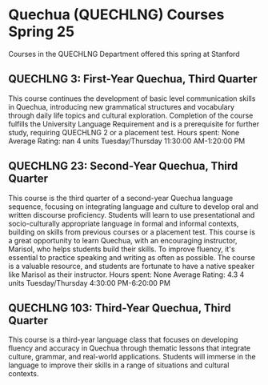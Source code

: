 # Quechua (QUECHLNG) Courses Spring 25 
Courses in the QUECHLNG Department offered this spring at Stanford
 ## QUECHLNG 3: First-Year Quechua, Third Quarter
This course continues the development of basic level communication skills in Quechua, introducing new grammatical structures and vocabulary through daily life topics and cultural exploration. Completion of the course fulfills the University Language Requirement and is a prerequisite for further study, requiring QUECHLNG 2 or a placement test.
Hours spent: None
Average Rating: nan
4 units
Tuesday/Thursday 11:30:00 AM-1:20:00 PM
## QUECHLNG 23: Second-Year Quechua, Third Quarter
This course is the third quarter of a second-year Quechua language sequence, focusing on integrating language and culture to develop oral and written discourse proficiency. Students will learn to use presentational and socio-culturally appropriate language in formal and informal contexts, building on skills from previous courses or a placement test.
This course is a great opportunity to learn Quechua, with an encouraging instructor, Marisol, who helps students build their skills. To improve fluency, it's essential to practice speaking and writing as often as possible. The course is a valuable resource, and students are fortunate to have a native speaker like Marisol as their instructor.
Hours spent: None
Average Rating: 4.3
4 units
Tuesday/Thursday 4:30:00 PM-6:20:00 PM
## QUECHLNG 103: Third-Year Quechua, Third Quarter
This course is a third-year language class that focuses on developing fluency and accuracy in Quechua through thematic lessons that integrate culture, grammar, and real-world applications. Students will immerse in the language to improve their skills in a range of situations and cultural contexts.